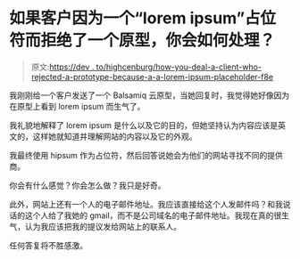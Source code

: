 # 如果客户因为一个“lorem ipsum”占位符而拒绝了一个原型，你会如何处理？

> 原文:[https://dev . to/highcenburg/how-you-deal-a-client-who-rejected-a-prototype-because-a-a-lorem-ipsum-placeholder-f8e](https://dev.to/highcenburg/how-would-you-deal-with-a-client-who-rejected-a-prototype-because-of-a-lorem-ipsum-placeholder-f8e)

我刚刚给一个客户发送了一个 Balsamiq 云原型，当她回复时，我觉得她好像因为在原型上看到 lorem ipsum 而生气了。

我礼貌地解释了 lorem ipsum 是什么以及它的目的，但她坚持认为内容应该是英文的，这样她就知道并理解网站的内容以及它的外观。

我最终使用 hipsum 作为占位符，然后回答说她会为他们的网站寻找不同的提供商。

你会有什么感觉？你会怎么做？我只是好奇。

此外，网站上还有一个人的电子邮件地址。我应该直接给这个人发邮件吗？和我说话的这个人给了我她的 gmail，而不是公司域名的电子邮件地址。我现在真的很生气，认为我应该把我的提议发给网站上的联系人。

任何答复将不胜感激。